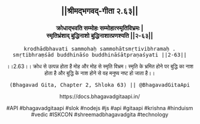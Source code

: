 <center><h2>||श्रीमद्‍भगवद्‍-गीता २.६३||</h2>
<h3>क्रोधाद्भवति सम्मोहः सम्मोहात्स्मृतिविभ्रमः |<br/>स्मृतिभ्रंशाद् बुद्धिनाशो बुद्धिनाशात्प्रणश्यति ||२-६३||</h3>
<pre>krodhādbhavati sammohaḥ sammohātsmṛtivibhramaḥ .<br/>smṛtibhraṃśād buddhināśo buddhināśātpraṇaśyati ||2-63||</pre>
<p>।।2.63।। क्रोध से उत्पन्न होता है मोह और मोह से स्मृति विभ्रम। स्मृति के भ्रमित होने पर बुद्धि का नाश होता है और बुद्धि के नाश होने से वह मनुष्य नष्ट हो जाता है।।</p>
<pre>(Bhagavad Gita, Chapter 2, Shloka 63) || @BhagavadGitaApi</pre><p>https://docs.bhagavadgitaapi.in/</p><p>#API #bhagavadgitaapi #slok #nodejs #js #api #gitaapi #krishna #hinduism #vedic #ISKCON #shreemadbhagavadgita #technology</p></center>